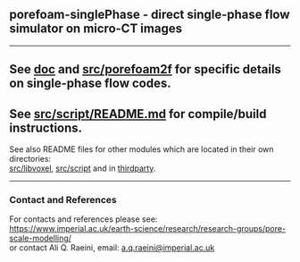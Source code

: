 
## porefoam-singlePhase - direct single-phase flow simulator on micro-CT images
 ----------------------------------------------------------------    
 
## See [doc](doc) and [src/porefoam2f](src/porefoam1f) for specific details on single-phase flow codes.

## See [src/script/README.md](src/script/README.md) for compile/build instructions.

See also README files for other modules which are located in their own directories:    
[src/libvoxel](src/libvoxel), [src/script](src/script) and in [thirdparty](thirdparty).


 ----------------------------------------------------------------


### Contact and References ###

For contacts and references please see:    
https://www.imperial.ac.uk/earth-science/research/research-groups/pore-scale-modelling/    
or contact Ali Q. Raeini, email: a.q.raeini@imperial.ac.uk

